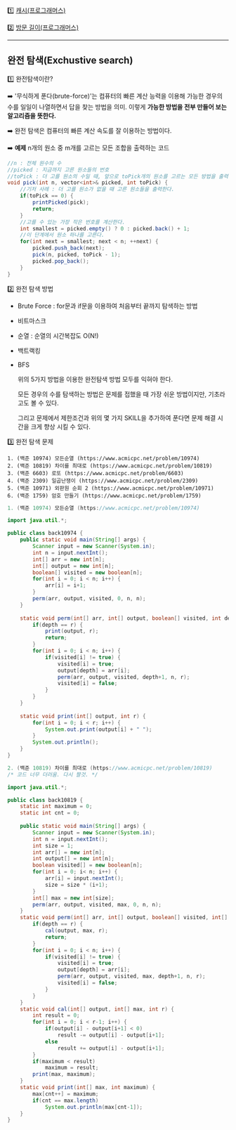 :one: [캐시(프로그래머스)](./04_searching/1_cache.md)

:two: [방문 길이(프로그래머스)](./04_searching/2_visit_length.md)

---





## 완전 탐색(Exchustive search)

:one: 완전탐색이란?

:arrow_right: '무식하게 푼다(brute-force)'는 컴퓨터의 빠른 계산 능력을 이용해 가능한 경우의 수를 일일이 나열하면서 답을 찾는 방법을 의미. 이렇게 **가능한 방법을 전부 만들어 보는 알고리즘을 뜻한다.**

:arrow_right: 완전 탐색은 컴퓨터의 빠른 계산 속도를 잘 이용하는 방법이다.

:arrow_right: **예제** n개의 원소 중 m개를 고르는 모든 조합을 출력하는 코드

```java
//n : 전체 원수의 수
//picked : 지금까지 고른 원소들의 번호
//toPick : 더 고를 원소의 수일 때, 앞으로 toPick개의 원소를 고르는 모든 방법을 출력한다.
void pick(int n, vector<int>& picked, int toPick) {
	//기저 사례 : 더 고를 원소가 없을 때 고른 원소들을 출력한다.
	if(toPick == 0) {
		printPicked(pick);
		return;
	}
	//고를 수 있는 가장 작은 번호를 계산한다.
	int smallest = picked.empty() ? 0 : picked.back() + 1;
	//이 단계에서 원소 하나를 고른다.
	for(int next = smallest; next < n; ++next) {
		picked.push_back(next);
		pick(n, picked, toPick - 1);
		picked.pop_back();
	}
}
```

:two: 완전 탐색 방법

- Brute Force : for문과 if문을 이용하여 처음부터 끝까지 탐색하는 방법

- 비트마스크

- 순열 : 순열의 시간복잡도 O(N!)

- 백트랙킹

- BFS

  위의 5가지 방법을 이용한 완전탐색 방법 모두를 익혀야 한다.

  모든 경우의 수를 탐색하는 방법은 문제를 접했을 때 가장 쉬운 방법이지만, 기초라고도 볼 수 있다.

  그리고 문제에서 제한조건과 위의 몇 가지 SKILL을 추가하여 푼다면 문제 해결 시간을 크게 향상 시킬 수 있다.

:three: 완전 탐색 문제

```
1. (백준 10974) 모든순열 (https://www.acmicpc.net/problem/10974)
2. (백준 10819) 차이를 최대로 (https://www.acmicpc.net/problem/10819)
3. (백준 6603) 로또 (https://www.acmicpc.net/problem/6603)
4. (백준 2309) 일곱난쟁이 (https://www.acmicpc.net/problem/2309)
5. (백준 10971) 외판원 순회 2 (https://www.acmicpc.net/problem/10971)
6. (백준 1759) 암호 만들기 (https://www.acmicpc.net/problem/1759)

```



```java
1. (백준 10974) 모든순열 (https://www.acmicpc.net/problem/10974)

import java.util.*;

public class back10974 {
	public static void main(String[] args) {
		Scanner input = new Scanner(System.in);
		int n = input.nextInt();
		int[] arr = new int[n];
		int[] output = new int[n];
		boolean[] visited = new boolean[n];
		for(int i = 0; i < n; i++) {
			arr[i] = i+1;
		}
		perm(arr, output, visited, 0, n, n);
	}
	
	static void perm(int[] arr, int[] output, boolean[] visited, int depth, int n, int r) {
		if(depth == r) {
			print(output, r);
			return;
		}
		for(int i = 0; i < n; i++) {
			if(visited[i] != true) {
				visited[i] = true;
				output[depth] = arr[i];
				perm(arr, output, visited, depth+1, n, r);
				visited[i] = false;
			}
		}
	}
	
	static void print(int[] output, int r) {
		for(int i = 0; i < r; i++) {
			System.out.print(output[i] + " ");
		}
		System.out.println();
	}
}
```

```java
2. (백준 10819) 차이를 최대로 (https://www.acmicpc.net/problem/10819)
/* 코드 너무 더러움. 다시 짤것. */

import java.util.*;

public class back10819 {
	static int maximum = 0;
	static int cnt = 0;
	
	public static void main(String[] args) {
		Scanner input = new Scanner(System.in);
		int n = input.nextInt();
		int size = 1;
		int arr[] = new int[n];
		int output[] = new int[n];
		boolean visited[] = new boolean[n];
		for(int i = 0; i< n; i++) {
			arr[i] = input.nextInt();
			size = size * (i+1);
		}
		int[] max = new int[size];
		perm(arr, output, visited, max, 0, n, n);
	}
	static void perm(int[] arr, int[] output, boolean[] visited, int[] max, int depth, int n, int r) {
		if(depth == r) {
			cal(output, max, r);
			return;
		}
		for(int i = 0; i < n; i++) {
			if(visited[i] != true) {
				visited[i] = true;
				output[depth] = arr[i];
				perm(arr, output, visited, max, depth+1, n, r);
				visited[i] = false;
			}
		}
	}
	static void cal(int[] output, int[] max, int r) {
		int result = 0;
		for(int i = 0; i < r-1; i++) {
			if(output[i] - output[i+1] < 0)
				result -= output[i] - output[i+1];
			else
				result += output[i] - output[i+1];
		}
		if(maximum < result)
			maximum = result;
		print(max, maximum);
	}
	static void print(int[] max, int maximum) {
		max[cnt++] = maximum;
		if(cnt == max.length)
			System.out.println(max[cnt-1]);
	}
}

```

